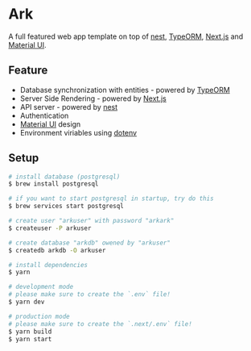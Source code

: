 # Ark

A full featured web app template on top of [nest](https://nestjs.com/), [TypeORM](http://typeorm.io/), [Next.js](https://nextjs.org/) and [Material UI](https://material-ui.com/).

## Feature

- Database synchronization with entities - powered by [TypeORM](http://typeorm.io/)
- Server Side Rendering - powered by [Next.js](https://nextjs.org/)
- API server - powered by [nest](https://nestjs.com/)
- Authentication
- [Material UI](https://material-ui.com/) design
- Environment viriables using [dotenv](https://github.com/motdotla/dotenv)

## Setup

```bash
# install database (postgresql)
$ brew install postgresql

# if you want to start postgresql in startup, try do this
$ brew services start postgresql

# create user "arkuser" with password "arkark"
$ createuser -P arkuser

# create database "arkdb" owened by "arkuser"
$ createdb arkdb -O arkuser

# install dependencies
$ yarn

# development mode
# please make sure to create the `.env` file!
$ yarn dev

# production mode
# please make sure to create the `.next/.env` file!
$ yarn build
$ yarn start
```
